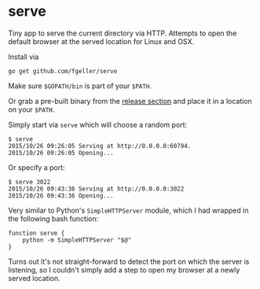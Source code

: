 # serve

Tiny app to serve the current directory via HTTP. Attempts to open the default browser 
at the served location for Linux and OSX.

Install via

    go get github.com/fgeller/serve

Make sure `$GOPATH/bin` is part of your `$PATH`.

Or grab a pre-built binary from the [release section](https://github.com/fgeller/serve/releases) and place it in a location on your `$PATH`.

Simply start via `serve` which will choose a random port:

    $ serve
    2015/10/26 09:26:05 Serving at http://0.0.0.0:60794.
    2015/10/26 09:26:05 Opening...

Or specify a port:

    $ serve 3022
    2015/10/26 09:43:36 Serving at http://0.0.0.0:3022
    2015/10/26 09:43:36 Opening...

Very similar to Python's `SimpleHTTPServer` module, which I had wrapped in the
following bash function:

    function serve {
        python -m SimpleHTTPServer "$@"
    }

Turns out it's not straight-forward to detect the port on which the server is
listening, so I couldn't simply add a step to open my browser at a newly served
location.
